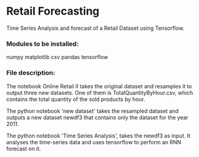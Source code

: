 # Retail Forecasting
Time Series Analysis and forecast of a Retail Dataset using Tensorflow.

### Modules to be installed:

numpy
matplotlib
csv
pandas
tensorflow



### File description:

The notebook Online Retail II takes the original dataset and resamples it to output three new datasets. One of them is TotalQuantityByHour.csv, which contains the total quantity of the sold products by hour.

The python notebook 'new dataset' takes the resampled dataset and outputs a new dataset newdf3 that contains only the dataset for the year 2011.

The python notebook 'Time Series Analysis', takes the newdf3 as input. It analyses the time-series data and uses tensorflow to perform an RNN forecast on it.
